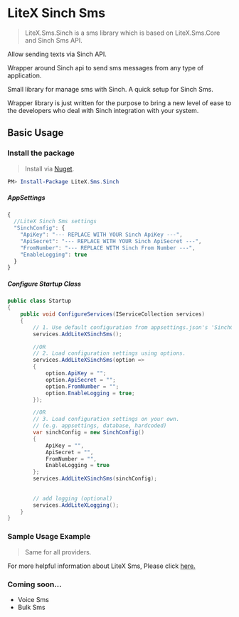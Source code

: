 
# LiteX Sinch Sms
> LiteX.Sms.Sinch is a sms library which is based on LiteX.Sms.Core and Sinch Sms API.
      
Allow sending texts via Sinch API.
      
Wrapper around Sinch api to send sms messages from any type of application.

Small library for manage sms with Sinch. A quick setup for Sinch Sms.

Wrapper library is just written for the purpose to bring a new level of ease to the developers who deal with Sinch integration with your system.


## Basic Usage


### Install the package

> Install via [Nuget](https://www.nuget.org/packages/LiteX.Sms.Sinch/).

```Powershell
PM> Install-Package LiteX.Sms.Sinch
```

##### AppSettings
```js
{  
  //LiteX Sinch Sms settings
  "SinchConfig": {
    "ApiKey": "--- REPLACE WITH YOUR Sinch ApiKey ---",
    "ApiSecret": "--- REPLACE WITH YOUR Sinch ApiSecret ---",
    "FromNumber": "--- REPLACE WITH Sinch From Number ---",
    "EnableLogging": true
  }
}
```

##### Configure Startup Class
```cs
public class Startup
{
    public void ConfigureServices(IServiceCollection services)
    {
        // 1. Use default configuration from appsettings.json's 'SinchConfig'
        services.AddLiteXSinchSms();

        //OR
        // 2. Load configuration settings using options.
        services.AddLiteXSinchSms(option =>
        {
            option.ApiKey = "";
            option.ApiSecret = "";
            option.FromNumber = "";
            option.EnableLogging = true;
        });

        //OR
        // 3. Load configuration settings on your own.
        // (e.g. appsettings, database, hardcoded)
        var sinchConfig = new SinchConfig()
        {
            ApiKey = "",
            ApiSecret = "",
            FromNumber = "",
            EnableLogging = true
        };
        services.AddLiteXSinchSms(sinchConfig);
        
        
        // add logging (optional)
        services.AddLiteXLogging();
    }
}
```

### Sample Usage Example
> Same for all providers. 

For more helpful information about LiteX Sms, Please click [here.](https://github.com/a-patel/LiteXSms/blob/master/README.md#step-3--use-in-controller-or-business-layer-memo)


### Coming soon...
* Voice Sms
* Bulk Sms


